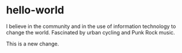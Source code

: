 # hello-world

I believe in the community and in the use of information technology to change the world. Fascinated by urban cycling and Punk Rock music.

This is a new change.
